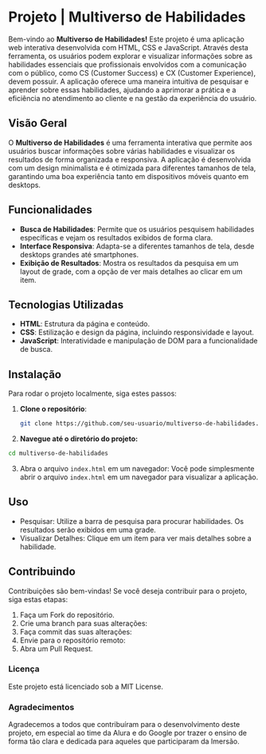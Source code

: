 # Projeto | Multiverso de Habilidades

Bem-vindo ao **Multiverso de Habilidades!** Este projeto é uma aplicação web interativa desenvolvida com HTML, CSS e JavaScript. Através desta ferramenta, os usuários podem explorar e visualizar informações sobre as habilidades essenciais que profissionais envolvidos com a comunicação com o público, como CS (Customer Success) e CX (Customer Experience), devem possuir. A aplicação oferece uma maneira intuitiva de pesquisar e aprender sobre essas habilidades, ajudando a aprimorar a prática e a eficiência no atendimento ao cliente e na gestão da experiência do usuário.

## Visão Geral

O **Multiverso de Habilidades** é uma ferramenta interativa que permite aos usuários buscar informações sobre várias habilidades e visualizar os resultados de forma organizada e responsiva. A aplicação é desenvolvida com um design minimalista e é otimizada para diferentes tamanhos de tela, garantindo uma boa experiência tanto em dispositivos móveis quanto em desktops.

## Funcionalidades

- **Busca de Habilidades**: Permite que os usuários pesquisem habilidades específicas e vejam os resultados exibidos de forma clara.
- **Interface Responsiva**: Adapta-se a diferentes tamanhos de tela, desde desktops grandes até smartphones.
- **Exibição de Resultados**: Mostra os resultados da pesquisa em um layout de grade, com a opção de ver mais detalhes ao clicar em um item.

## Tecnologias Utilizadas

- **HTML**: Estrutura da página e conteúdo.
- **CSS**: Estilização e design da página, incluindo responsividade e layout.
- **JavaScript**: Interatividade e manipulação de DOM para a funcionalidade de busca.


## Instalação

Para rodar o projeto localmente, siga estes passos:

1. **Clone o repositório**:
   
   ```bash
   git clone https://github.com/seu-usuario/multiverso-de-habilidades.git
   ```
   
2. **Navegue até o diretório do projeto:**
  ```bash
  cd multiverso-de-habilidades
  ```
3. Abra o arquivo `index.html` em um navegador: Você pode simplesmente abrir o arquivo `index.html` em um navegador para visualizar a aplicação.

## Uso
- Pesquisar: Utilize a barra de pesquisa para procurar habilidades. Os resultados serão exibidos em uma grade.
- Visualizar Detalhes: Clique em um item para ver mais detalhes sobre a habilidade.

## Contribuindo
Contribuições são bem-vindas! Se você deseja contribuir para o projeto, siga estas etapas:

1. Faça um Fork do repositório.
2. Crie uma branch para suas alterações:
3. Faça commit das suas alterações:
4. Envie para o repositório remoto:
5. Abra um Pull Request.

### Licença
Este projeto está licenciado sob a MIT License.

### Agradecimentos
Agradecemos a todos que contribuíram para o desenvolvimento deste projeto, em especial ao time da Alura e do Google por trazer o ensino de forma tão clara e dedicada para aqueles que participaram da Imersão. 




